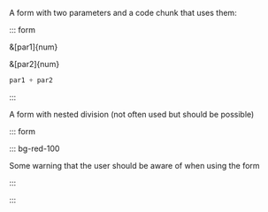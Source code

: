 A form with two parameters and a code chunk that uses them:

::: form

&[par1]{num}

&[par2]{num}

```python exec
par1 + par2
```

:::

A form with nested division (not often used but should be possible)

::: form

::: bg-red-100

Some warning that the user should be aware of when using the form

:::

:::
